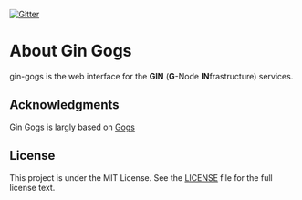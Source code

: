[![Gitter](https://img.shields.io/gitter/room/nwjs/nw.js.svg)](https://gitter.im/gnode-gin/Lobby)

# About Gin Gogs

gin-gogs is the web interface for the **GIN** (**G**-Node **IN**frastructure) services.

## Acknowledgments
Gin Gogs is largly based on [Gogs](https://github.com/gogits/gogs)

## License

This project is under the MIT License. See the [LICENSE](https://github.com/G-Node/gogs/blob/master/LICENSE) file for the full license text.
